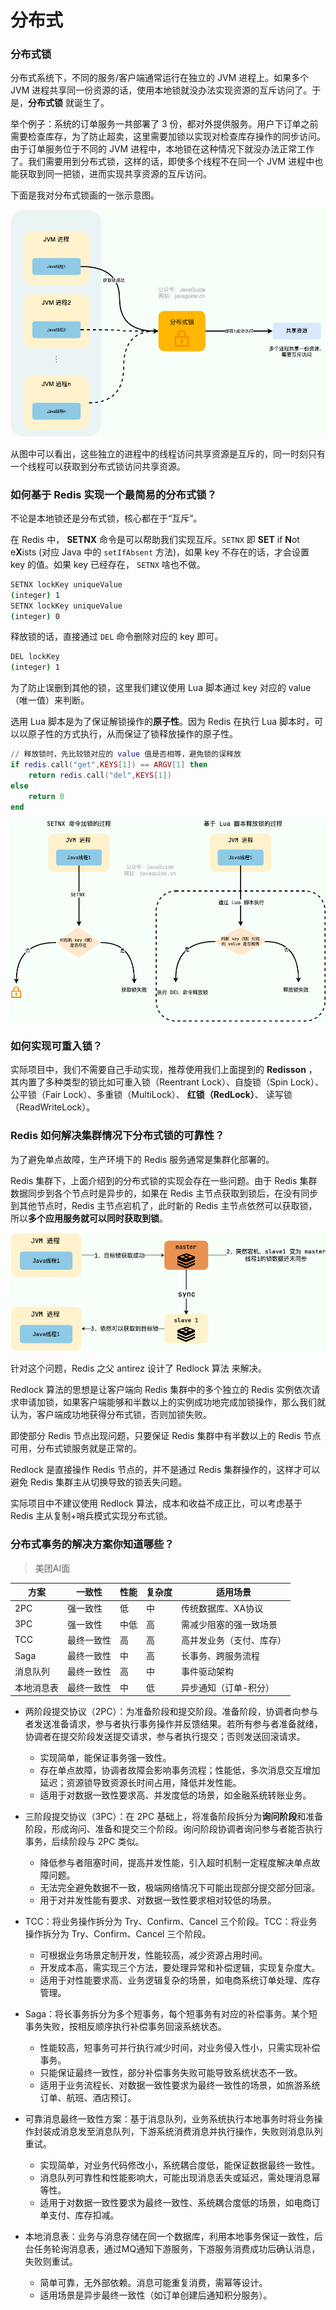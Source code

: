 # 分布式

### 分布式锁

分布式系统下，不同的服务/客户端通常运行在独立的 JVM 进程上。如果多个 JVM 进程共享同一份资源的话，使用本地锁就没办法实现资源的互斥访问了。于是，**分布式锁** 就诞生了。

举个例子：系统的订单服务一共部署了 3 份，都对外提供服务。用户下订单之前需要检查库存，为了防止超卖，这里需要加锁以实现对检查库存操作的同步访问。由于订单服务位于不同的 JVM 进程中，本地锁在这种情况下就没办法正常工作了。我们需要用到分布式锁，这样的话，即使多个线程不在同一个 JVM 进程中也能获取到同一把锁，进而实现共享资源的互斥访问。

下面是我对分布式锁画的一张示意图。

![distributed-lock](assets/distributed-lock.png)

从图中可以看出，这些独立的进程中的线程访问共享资源是互斥的，同一时刻只有一个线程可以获取到分布式锁访问共享资源。

### 如何基于 Redis 实现一个最简易的分布式锁？

不论是本地锁还是分布式锁，核心都在于“互斥”。

在 Redis 中， **SETNX** 命令是可以帮助我们实现互斥。`SETNX` 即 **SET** if **N**ot e**X**ists (对应 Java 中的 `setIfAbsent` 方法)，如果 key 不存在的话，才会设置 key 的值。如果 key 已经存在， `SETNX` 啥也不做。

```bash
SETNX lockKey uniqueValue
(integer) 1
SETNX lockKey uniqueValue
(integer) 0
```

释放锁的话，直接通过 `DEL` 命令删除对应的 key 即可。

```bash
DEL lockKey
(integer) 1
```

为了防止误删到其他的锁，这里我们建议使用 Lua 脚本通过 key 对应的 value（唯一值）来判断。

选用 Lua 脚本是为了保证解锁操作的**原子性**。因为 Redis 在执行 Lua 脚本时，可以以原子性的方式执行，从而保证了锁释放操作的原子性。

```lua
// 释放锁时，先比较锁对应的 value 值是否相等，避免锁的误释放
if redis.call("get",KEYS[1]) == ARGV[1] then
    return redis.call("del",KEYS[1])
else
    return 0
end
```

![distributed-lock-setnx](assets/distributed-lock-setnx.png)

### 如何实现可重入锁？

实际项目中，我们不需要自己手动实现，推荐使用我们上面提到的 **Redisson** ，其内置了多种类型的锁比如可重入锁（Reentrant Lock）、自旋锁（Spin Lock）、公平锁（Fair Lock）、多重锁（MultiLock）、 **红锁（RedLock）**、 读写锁（ReadWriteLock）。

### Redis 如何解决集群情况下分布式锁的可靠性？

为了避免单点故障，生产环境下的 Redis 服务通常是集群化部署的。

Redis 集群下，上面介绍到的分布式锁的实现会存在一些问题。由于 Redis 集群数据同步到各个节点时是异步的，如果在 Redis 主节点获取到锁后，在没有同步到其他节点时，Redis 主节点宕机了，此时新的 Redis 主节点依然可以获取锁，所以**多个应用服务就可以同时获取到锁**。

![redis-master-slave-distributed-lock](assets/redis-master-slave-distributed-lock.png)

针对这个问题，Redis 之父 antirez 设计了 Redlock 算法 来解决。

Redlock 算法的思想是让客户端向 Redis 集群中的多个独立的 Redis 实例依次请求申请加锁，如果客户端能够和半数以上的实例成功地完成加锁操作，那么我们就认为，客户端成功地获得分布式锁，否则加锁失败。

即使部分 Redis 节点出现问题，只要保证 Redis 集群中有半数以上的 Redis 节点可用，分布式锁服务就是正常的。

Redlock 是直接操作 Redis 节点的，并不是通过 Redis 集群操作的，这样才可以避免 Redis 集群主从切换导致的锁丢失问题。

实际项目中不建议使用 Redlock 算法，成本和收益不成正比，可以考虑基于 Redis 主从复制+哨兵模式实现分布式锁。

###  分布式事务的解决方案你知道哪些？

> 美团AI面

| **方案**   | **一致性** | **性能** | **复杂度** | **适用场景**             |
| ---------- | ---------- | -------- | ---------- | ------------------------ |
| 2PC        | 强一致性   | 低       | 中         | 传统数据库、XA协议       |
| 3PC        | 强一致性   | 中低     | 高         | 需减少阻塞的强一致场景   |
| TCC        | 最终一致性 | 高       | 高         | 高并发业务（支付、库存） |
| Saga       | 最终一致性 | 中       | 高         | 长事务、跨服务流程       |
| 消息队列   | 最终一致性 | 高       | 中         | 事件驱动架构             |
| 本地消息表 | 最终一致性 | 中       | 低         | 异步通知（订单-积分）    |

- 两阶段提交协议（2PC）：为准备阶段和提交阶段。准备阶段，协调者向参与者发送准备请求，参与者执行事务操作并反馈结果。若所有参与者准备就绪，协调者在提交阶段发送提交请求，参与者执行提交；否则发送回滚请求。
  - 实现简单，能保证事务强一致性。
  - 存在单点故障，协调者故障会影响事务流程；性能低，多次消息交互增加延迟；资源锁导致资源长时间占用，降低并发性能。
  - 适用于对数据一致性要求高、并发度低的场景，如金融系统转账业务。
- 三阶段提交协议（3PC）：在 2PC 基础上，将准备阶段拆分为**询问阶段**和准备阶段，形成询问、准备和提交三个阶段。询问阶段协调者询问参与者能否执行事务，后续阶段与 2PC 类似。
  - 降低参与者阻塞时间，提高并发性能，引入超时机制一定程度解决单点故障问题。
  - 无法完全避免数据不一致，极端网络情况下可能出现部分提交部分回滚。
  - 用于对并发性能有要求、对数据一致性要求相对较低的场景。

- TCC：将业务操作拆分为 Try、Confirm、Cancel 三个阶段。TCC：将业务操作拆分为 Try、Confirm、Cancel 三个阶段。
  - 可根据业务场景定制开发，性能较高，减少资源占用时间。
  - 开发成本高，需实现三个方法，要处理异常和补偿逻辑，实现复杂度大。
  - 适用于对性能要求高、业务逻辑复杂的场景，如电商系统订单处理、库存管理。

- Saga：将长事务拆分为多个短事务，每个短事务有对应的补偿事务。某个短事务失败，按相反顺序执行补偿事务回滚系统状态。
  - 性能较高，短事务可并行执行减少时间，对业务侵入性小，只需实现补偿事务。
  - 只能保证最终一致性，部分补偿事务失败可能导致系统状态不一致。
  - 适用于业务流程长、对数据一致性要求为最终一致性的场景，如旅游系统订单、航班、酒店预订。
- 可靠消息最终一致性方案：基于消息队列，业务系统执行本地事务时将业务操作封装成消息发至消息队列，下游系统消费消息并执行操作，失败则消息队列重试。
  - 实现简单，对业务代码修改小，系统耦合度低，能保证数据最终一致性。
  - 消息队列可靠性和性能影响大，可能出现消息丢失或延迟，需处理消息幂等性。
  - 适用于对数据一致性要求为最终一致性、系统耦合度低的场景，如电商订单支付、库存扣减。

- 本地消息表：业务与消息存储在同一个数据库，利用本地事务保证一致性，后台任务轮询消息表，通过MQ通知下游服务，下游服务消费成功后确认消息，失败则重试。
  - 简单可靠，无外部依赖。消息可能重复消费，需幂等设计。
  - 适用场景是异步最终一致性（如订单创建后通知积分服务）。
